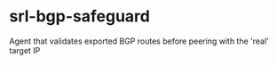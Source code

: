 # srl-bgp-safeguard
Agent that validates exported BGP routes before peering with the 'real' target IP
